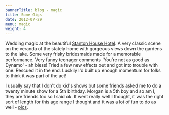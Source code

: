 ```yaml
---
bannerTitle: blog - magic
title: Some Gigs
date: 2012-07-29
menu: magic
weight: 4
---
```



Wedding magic at the beautiful [Stanton House
Hotel](http://www.stantonhouse.co.uk/). A very classic scene on the veranda of
the stately home with gorgeous views down the gardens to the lake. Some very
frisky bridesmaids made for a memorable performance. Very funny teenager
comments 'You're not as good as Dynamo' - ah bless! Tried a few new effects out
and got into trouble with one. Rescued it in the end. Luckily I'd built up
enough momentum for folks to think it was part of the act!  

I usually say that I don't do kid's shows but some friends asked me to do a
twenty minute show for a 5th birthday. Morgan is a 5th boy and so am I, they
are friends too so I said ok. It went really well I thought, it was the right
sort of length for this age range I thought and it was a lot of fun to do as
well - [pics](/pages/magic/pix.html).
